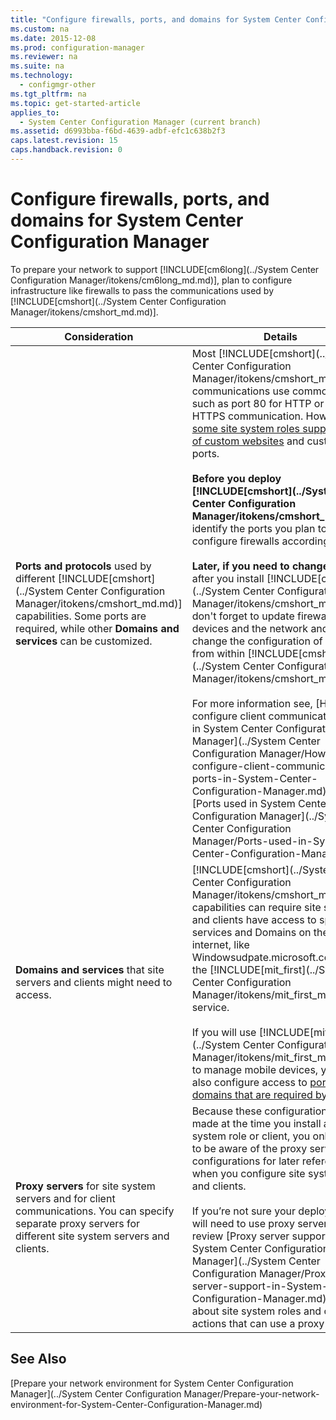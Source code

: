 ```yaml
---
title: "Configure firewalls, ports, and domains for System Center Configuration Manager"
ms.custom: na
ms.date: 2015-12-08
ms.prod: configuration-manager
ms.reviewer: na
ms.suite: na
ms.technology: 
  - configmgr-other
ms.tgt_pltfrm: na
ms.topic: get-started-article
applies_to: 
  - System Center Configuration Manager (current branch)
ms.assetid: d6993bba-f6bd-4639-adbf-efc1c638b2f3
caps.latest.revision: 15
caps.handback.revision: 0
---
```

# Configure firewalls, ports, and domains for System Center Configuration Manager
To prepare your network to support [!INCLUDE[cm6long](../System Center Configuration Manager/itokens/cm6long_md.md)], plan to configure infrastructure like firewalls to pass the communications used by [!INCLUDE[cmshort](../System Center Configuration Manager/itokens/cmshort_md.md)].  
  
|Consideration|Details|  
|-------------------|-------------|  
|**Ports and protocols** used by different [!INCLUDE[cmshort](../System Center Configuration Manager/itokens/cmshort_md.md)] capabilities. Some ports are required, while other **Domains and services** can be customized.|Most [!INCLUDE[cmshort](../System Center Configuration Manager/itokens/cmshort_md.md)] communications use common ports such as port 80 for HTTP or 443 for HTTPS communication. However, [some site system roles support use of custom websites](https://technet.microsoft.com/library/mt426625.aspx) and custom ports.<br /><br /> **Before you deploy [!INCLUDE[cmshort](../System Center Configuration Manager/itokens/cmshort_md.md)]**, identify the ports you plan to use and configure firewalls accordingly.<br /><br /> **Later, if you need to change a port** after you install [!INCLUDE[cmshort](../System Center Configuration Manager/itokens/cmshort_md.md)], don't forget to update firewalls on devices and the network and also change the configuration of the port from within [!INCLUDE[cmshort](../System Center Configuration Manager/itokens/cmshort_md.md)].<br /><br /> For more information see, [How to configure client communication ports in System Center Configuration Manager](../System Center Configuration Manager/How-to-configure-client-communication-ports-in-System-Center-Configuration-Manager.md) and [Ports used in System Center Configuration Manager](../System Center Configuration Manager/Ports-used-in-System-Center-Configuration-Manager.md).|  
|**Domains and services** that site servers and clients might need to access.|[!INCLUDE[cmshort](../System Center Configuration Manager/itokens/cmshort_md.md)] capabilities can require site servers and clients have access to specific services and Domains on the internet, like Windowsudpate.microsoft.com or the [!INCLUDE[mit_first](../System Center Configuration Manager/itokens/mit_first_md.md)] service.<br /><br /> If you will use [!INCLUDE[mit_first](../System Center Configuration Manager/itokens/mit_first_md.md)] to manage mobile devices, you must also configure access to [ports and domains that are required by Intune.](https://technet.microsoft.com/dn646950.aspx)|  
|**Proxy servers** for site system servers and for client communications. You can specify separate proxy servers for different site system servers and clients.|Because these configurations are made at the time you install a site system role or client, you only need to be aware of the proxy server configurations for later reference when you configure site system roles and clients.<br /><br /> If you’re not sure your deployment will need to use proxy servers, review [Proxy server support in System Center Configuration Manager](../System Center Configuration Manager/Proxy-server-support-in-System-Center-Configuration-Manager.md) to learn about  site system roles and client actions that can use a proxy server.|  
  
## See Also  
 [Prepare your network environment for System Center Configuration Manager](../System Center Configuration Manager/Prepare-your-network-environment-for-System-Center-Configuration-Manager.md)